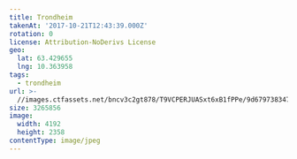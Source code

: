 ```yaml
---
title: Trondheim
takenAt: '2017-10-21T12:43:39.000Z'
rotation: 0
license: Attribution-NoDerivs License
geo:
  lat: 63.429655
  lng: 10.363958
tags:
  - trondheim
url: >-
  //images.ctfassets.net/bncv3c2gt878/T9VCPERJUASxt6xB1fPPe/9d679738347a9ae0fdb826f3c88473fa/trondheim_37601879170_o
size: 3265856
image:
  width: 4192
  height: 2358
contentType: image/jpeg
---
```


